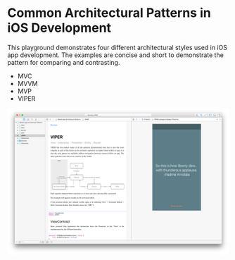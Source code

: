 # Common Architectural Patterns in iOS Development

This playground demonstrates four different architectural styles used in iOS app development. The examples are concise and short to demonstrate the pattern for comparing and contrasting.

* MVC
* MVVM
* MVP
* VIPER

![Playground Screenshot](playground-screenshot.png)
